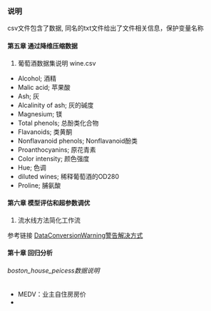 
### 说明
csv文件包含了数据, 同名的txt文件给出了文件相关信息，保护变量名称

#### 第五章 通过降维压缩数据

1. 葡萄酒数据集说明 wine.csv
* Alcohol;  酒精
* Malic acid;   苹果酸
* Ash;  灰
* Alcalinity of ash;    灰的碱度
* Magnesium;    镁
* Total phenols;    总酚类化合物
* Flavanoids;   类黄酮
* Nonflavanoid phenols; Nonflavanoid酚类
* Proanthocyanins;  原花青素
* Color intensity;  颜色强度
* Hue;  色调
* diluted wines;    稀释葡萄酒的OD280
* Proline;  脯氨酸  

#### 第六章 模型评估和超参数调优
1. 流水线方法简化工作流

参考链接
[DataConversionWarning警告解决方式](https://stackoverflow.com/questions/34165731/a-column-vector-y-was-passed-when-a-1d-array-was-expected)

#### 第十章 回归分析
######   boston_house_peicess数据说明

* MEDV：业主自住房房价
*  